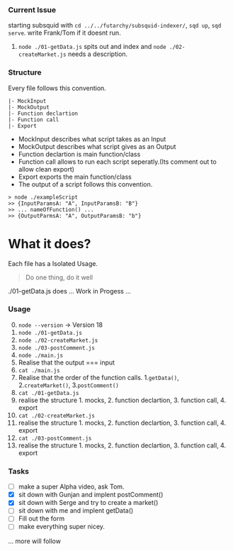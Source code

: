 ### Current Issue
starting subsquid with `cd ../../futarchy/subsquid-indexer/`, `sqd up`, `sqd serve`. write Frank/Tom if it doesnt run.

1. `node ./01-getData.js` spits out and index and `node ./02-createMarket.js` needs a description.

### Structure 
Every file follows this convention.

```
|- MockInput
|- MockOutput
|- Function declartion
|- Function call
|- Export
```

- MockInput describes what script takes as an Input
- MockOutput describes what script gives as an Output
- Function declartion is main function/class
- Function call allows to run each script seperatly.(Its comment out to allow clean export)
- Export exports the main function/class
- The output of a script follows this convention.

```
> node ./exampleScript
>> {InputParamsA: "A", InputParamsB: "B"}
>> ... nameOfFunction() ...
>> {OutputParmsA: "A", OutputParamsB: "b"}
```

# What it does?
Each file has a Isolated Usage. 
> Do one thing, do it well

./01-getData.js does ... Work in Progess ...

### Usage
0. `node --version`  -> Version 18
1. `node ./01-getData.js`
2. `node ./02-createMarket.js`
3. `node ./03-postComment.js`
4. `node ./main.js`
5. Realise that the output === input
6. `cat ./main.js`
7. Realise that the order of the function calls. 1.`getData()`, 2.`createMarket()`, 3.`postComment()`
8. `cat ./01-getData.js`
9. realise the structure 1. mocks, 2. function declartion, 3. function call, 4. export
10. `cat ./02-createMarket.js`
11. realise the structure 1. mocks, 2. function declartion, 3. function call, 4. export
12. `cat ./03-postComment.js`
13. realise the structure 1. mocks, 2. function declartion, 3. function call, 4. export

### Tasks

- [ ] make a super Alpha video, ask Tom. 
- [x] sit down with Gunjan and implent postComment()
- [x] sit down with Serge and try to create a market()
- [ ] sit down with me and implent getData()
- [ ] Fill out the form
- [ ] make everything super nicey.

... more will follow
